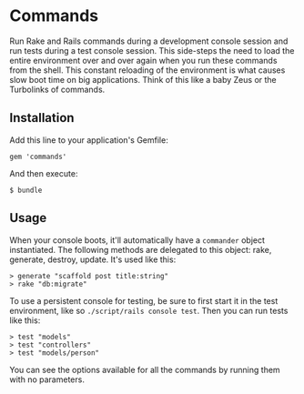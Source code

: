 Commands
========

Run Rake and Rails commands during a development console session and run tests during a test console session. This side-steps the need to load the entire environment over and over again when you run these commands from the shell. This constant reloading of the environment is what causes slow boot time on big applications. Think of this like a baby Zeus or the Turbolinks of commands.


Installation
------------

Add this line to your application's Gemfile:

    gem 'commands'

And then execute:

    $ bundle

Usage
-----

When your console boots, it'll automatically have a `commander` object instantiated. The following methods are delegated to this object: rake, generate, destroy, update. It's used like this:

    > generate "scaffold post title:string"
    > rake "db:migrate"
    
To use a persistent console for testing, be sure to first start it in the test environment, like so `./script/rails console test`. Then you can run tests like this:

    > test "models"
    > test "controllers"
    > test "models/person"

You can see the options available for all the commands by running them with no parameters.
